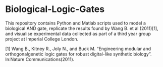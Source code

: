 # Biological-Logic-Gates
This repository contains Python and Matlab scripts used to model a biological AND gate, replicate the results found by Wang B. et al (2011)[1], and visualise experimental data collected as part of a third year group project at Imperial College London.

[1]    Wang B., Kitney R., Joly N., and Buck M. “Engineering modular and orthogonalgenetic logic gates for robust digital-like synthetic biology”. In:Nature Communications(2011).
